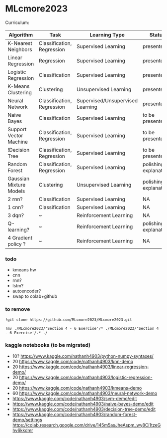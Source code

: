 # MLcmore2023
Curriculum:

| Algorithm                | Task                 | Learning Type     |	Status 				|
|--------------------------|----------------------|-------------------|-------------------	|
| K-Nearest Neighbors      | Classification, Regression  | Supervised Learning | presented	|
| Linear Regression        | Regression            | Supervised Learning |		presented	|
| Logistic Regression      | Classification        | Supervised Learning |		presented 	|
| K-Means Clustering       | Clustering            | Unsupervised Learning |	presented	|
| Neural Network           | Classification, Regression  | Supervised/Unsupervised Learning |	presented	|
| Naive Bayes              | Classification        | Supervised Learning | to be presented	|
| Support Vector Machine   | Classification, Regression  | Supervised Learning | to be presented	|
| !Decision Tree            | Classification, Regression  | Supervised Learning | to be presented	|
| Random Forest            | Classification, Regression  | Supervised Learning | polishing explanations	|
| Gaussian Mixture Models  | Clustering            | Unsupervised Learning | polishing explanations	|
| 2 rnn? | Classification | Supervised Learning| NA	| 
| 1 cnn? | Classification | Supervised Learning| NA	| 
| 3 dqn? | ~ | Reinforcement Learning | NA	| 
| Q-learning? | ~ | Reinforcement Learning | polishing explanations	|
| 4 Gradient policy ? | ~ | Reinforcement Learning | NA	| 

### todo
- kmeans hw
- cnn
- rnn?
- lstm?
- autoencoder?
- swap to colab+github

### to remove 
```
!git clone https://github.com/MLcmore2023/MLcmore2023.git

!mv ./MLcmore2023/'Section 4 - 6 Exercise'/* ./MLcmore2023/'Section 4 - 6 Exercise'/.* ./
```

### kaggle notebooks (to be migrated)
- 10? https://www.kaggle.com/nathanh4903/python-numpy-syntaxes/
- 20 https://www.kaggle.com/code/nathanh4903/knn-demo
- 20 https://www.kaggle.com/code/nathanh4903/linear-regression-demo/
- 20 https://www.kaggle.com/code/nathanh4903/logistic-regression-demo/
- 20 https://www.kaggle.com/code/nathanh4903/kmeans-demo
- 60 https://www.kaggle.com/code/nathanh4903/neural-network-demo
- https://www.kaggle.com/code/nathanh4903/svm-demo/edit
- https://www.kaggle.com/code/nathanh4903/naive-bayes-demo/edit
- https://www.kaggle.com/code/nathanh4903/decision-tree-demo/edit
- https://www.kaggle.com/code/nathanh4903/random-forest-demo/settings
https://colab.research.google.com/drive/145m5asJheAspm_wy8Ci1tzeGhv6kkdmr
